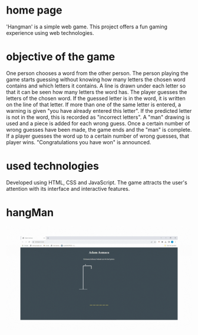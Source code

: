 <h1>home page</h1>
'Hangman' is a simple web game. This project offers a fun gaming experience using web technologies.

<h1>objective of the game</h1> 
One person chooses a word from the other person. The person playing the game starts guessing without knowing how many letters the chosen word contains and which letters it contains. A line is drawn under each letter so that it can be seen how many letters the word has. The player guesses the letters of the chosen word. If the guessed letter is in the word, it is written on the line of that letter. If more than one of the same letter is entered, a warning is given "you have already entered this letter". If the predicted letter is not in the word, this is recorded as "incorrect letters". A "man" drawing is used and a piece is added for each wrong guess. Once a certain number of wrong guesses have been made, the game ends and the "man" is complete. If a player guesses the word up to a certain number of wrong guesses, that player wins. "Congratulations you have won" is announced.

   
<h1>used technologies</h1>
Developed using HTML, CSS and JavaScript. The game attracts the user's attention with its interface and interactive features. 

# hangMan
<img src="./gif/hangMan.gif"/>
